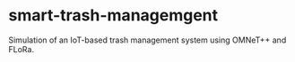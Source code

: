 # smart-trash-managemgent
Simulation of an IoT-based trash management system using OMNeT++ and FLoRa.
